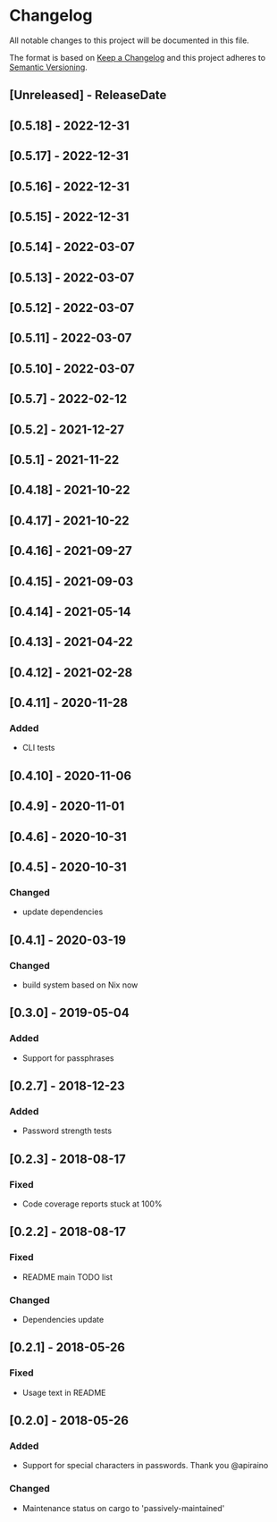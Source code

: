 # Changelog

All notable changes to this project will be documented in this file.

The format is based on [Keep a Changelog](http://keepachangelog.com/en/1.0.0/)
and this project adheres to [Semantic Versioning](http://semver.org/spec/v2.0.0.html).

<!-- next-header -->

## [Unreleased] - ReleaseDate

## [0.5.18] - 2022-12-31

## [0.5.17] - 2022-12-31

## [0.5.16] - 2022-12-31

## [0.5.15] - 2022-12-31

## [0.5.14] - 2022-03-07

## [0.5.13] - 2022-03-07

## [0.5.12] - 2022-03-07

## [0.5.11] - 2022-03-07

## [0.5.10] - 2022-03-07

## [0.5.7] - 2022-02-12

## [0.5.2] - 2021-12-27

## [0.5.1] - 2021-11-22

## [0.4.18] - 2021-10-22

## [0.4.17] - 2021-10-22

## [0.4.16] - 2021-09-27

## [0.4.15] - 2021-09-03

## [0.4.14] - 2021-05-14

## [0.4.13] - 2021-04-22

## [0.4.12] - 2021-02-28

## [0.4.11] - 2020-11-28

### Added

- CLI tests

## [0.4.10] - 2020-11-06

## [0.4.9] - 2020-11-01

## [0.4.6] - 2020-10-31

## [0.4.5] - 2020-10-31

### Changed

- update dependencies

## [0.4.1] - 2020-03-19

### Changed

- build system based on Nix now

## [0.3.0] - 2019-05-04

### Added

- Support for passphrases

## [0.2.7] - 2018-12-23

### Added

- Password strength tests

## [0.2.3] - 2018-08-17

### Fixed

- Code coverage reports stuck at 100%

## [0.2.2] - 2018-08-17

### Fixed

- README main TODO list

### Changed

- Dependencies update

## [0.2.1] - 2018-05-26

### Fixed

- Usage text in README

## [0.2.0] - 2018-05-26

### Added

- Support for special characters in passwords. Thank you @apiraino

### Changed

- Maintenance status on cargo to 'passively-maintained'
